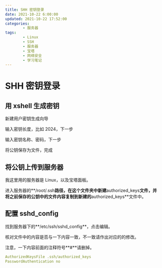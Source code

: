 ```yaml
---
title: SHH 密钥登录
date: 2021-10-22 6:00:00
updated: 2021-10-22 17:52:00
categories:
        - 服务器
tags:
        - Linux
        - SSH
        - 服务器
        - 宝塔
        - 网络安全
        - 学习笔记
---
```


# SHH 密钥登录

## 用 xshell 生成密钥

新建用户密钥生成向导

输入密钥长度，比如 2024，下一步

输入密钥名称、密码，下一步

将公钥保存为文件，完成

## 将公钥上传到服务器

我这里用的服务器是 Linux，以及宝塔面板。

进入服务器的**/root/.ssh**路径，在这个文件夹中新建**authorized_keys**文件，并将之前保存的公钥中的文件内容复制到新建的**authorized_keys**文件中。

## 配置 sshd_config

找到服务器下的**/etc/ssh/sshd_config**，点击编辑。

核对文件中的内容是否与一下内容一致，不一致请作出对应的的修改。

注意，一下内容前面的注释符号**#**请删掉。

```yaml
AuthorizedKeysFile .ssh/authorized_keys
PasswordAuthentication no
```
